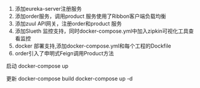 

1. 添加eureka-server注册服务
2. 添加order服务，调用product 服务使用了Ribbon客户端负载均衡
3. 添加zuul API网关，注册order和product 服务
4. 添加Slueth 监控支持，同时docker-compose.yml中加入zipkin可视化工具查看监控
5. docker 部署支持,添加docker-compose.yml和每个工程的Dockfile
6. order引入了申明式Feign调用Product方法

启动
docker-compose up

更新
docker-compose build
docker-compose up -d

